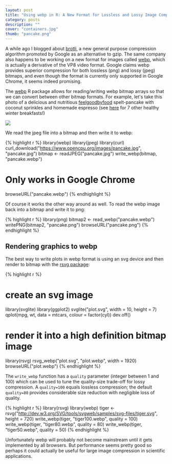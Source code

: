 ```yaml
---
layout: post
title: "Using webp in R: A New Format for Lossless and Lossy Image Compression"
category: posts
description: ""
cover: "containers.jpg"
thumb: "pancake.png"
---
```


A while ago I blogged about [brotli](../brotli-benchmarks), a new general purpose compression algorithm promoted by Google as an alternative to gzip. The same company also happens to be working on a new format for images called [webp](https://developers.google.com/speed/webp), which is actually a derivative of the VP8 video format. Google claims webp provides superior compression for both lossless (png) and lossy (jpeg) bitmaps, and even though the format is currently only supported in Google Chrome, it seems indeed promising.

The [webp](https://cran.rstudio.com/web/packages/webp/) R package allows for reading/writing webp bitmap arrays so that we can convert between other bitmap formats. For example, let's take this photo of a delicious and nutritious [feelgoodbyfood](https://www.instagram.com/feelgoodbyfood/) spelt-pancake with coconut sprinkles and homemade espresso (see [here](https://www.feelgoodbyfood.nl/7x-winters-ontbijt) for 7 other healthy winter breakfasts!)

<img src="../../images/pancake.jpg" class="img-responsive">

We read the jpeg file into a bitmap and then write it to webp:

{% highlight r %}
library(webp)
library(jpeg)
library(curl)
curl_download("https://www.opencpu.org/images/pancake.jpg", "pancake.jpg")
bitmap <- readJPEG("pancake.jpg")
write_webp(bitmap, "pancake.webp")

# Only works in Google Chrome
browseURL("pancake.webp")
{% endhighlight %}

Of course it works the other way around as well. To read the webp image back into a bitmap and write it to png:

{% highlight r %}
library(png)
bitmap2 <- read_webp("pancake.webp")
writePNG(bitmap2, "pancake.png")
browseURL("pancake.png")
{% endhighlight %}

## Rendering graphics to webp

The best way to write plots in webp format is using an svg device and then render to bitmap with the [rsvg package](../svg-release):

{% highlight r %}
# create an svg image
library(svglite)
library(ggplot2)
svglite("plot.svg", width = 10, height = 7)
qplot(mpg, wt, data = mtcars, colour = factor(cyl))
dev.off()

# render it into a high definition bitmap image
library(rsvg)
rsvg_webp("plot.svg", "plot.webp", width = 1920)
browseURL("plot.webp")
{% endhighlight %}

The `write_webp` function has a `quality` parameter (integer between 1 and 100) which can be used to tune the quality-size trade-off for lossy compression. A `quality=100` equals lossless compression; the default `quality=80` provides considerable size reduction with negligible loss of quality.

{% highlight r %}
library(rsvg)
library(webp)
tiger <- rsvg("http://dev.w3.org/SVG/tools/svgweb/samples/svg-files/tiger.svg", height = 720)
write_webp(tiger, "tiger100.webp", quality = 100)
write_webp(tiger, "tiger80.webp", quality = 80)
write_webp(tiger, "tiger50.webp", quality = 50)
{% endhighlight %}

Unfortunately webp will probably not become mainstream until it gets implemented by all browsers. But performance seems pretty good so perhaps it could actually be useful for large image compression in scientific applications.

